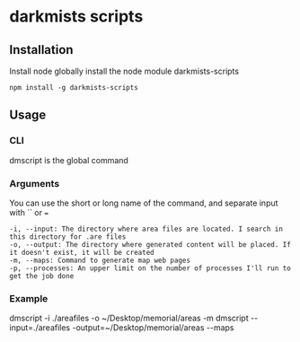 # darkmists scripts

## Installation

Install node
globally install the node module darkmists-scripts

```
npm install -g darkmists-scripts
```

## Usage

### CLI

dmscript is the global command

### Arguments

You can use the short or long name of the command, and separate input with `` or `=`

```
-i, --input: The directory where area files are located. I search in this directory for .are files
-o, --output: The directory where generated content will be placed. If it doesn't exist, it will be created
-m, --maps: Command to generate map web pages
-p, --processes: An upper limit on the number of processes I'll run to get the job done
```

### Example

dmscript -i ./areafiles -o ~/Desktop/memorial/areas -m
dmscript --input=./areafiles -output=~/Desktop/memorial/areas --maps
